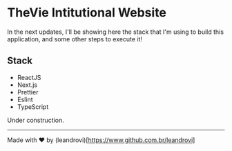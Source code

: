 # TheVie Intitutional Website

In the next updates, I'll be showing here the stack that I'm using to build this application, and some other steps to execute it!

## Stack

- ReactJS
- Next.js
- Prettier
- Eslint
- TypeScript

Under construction.

---

Made with ♥ by (leandrovi)[https://www.github.com.br/leandrovi]
